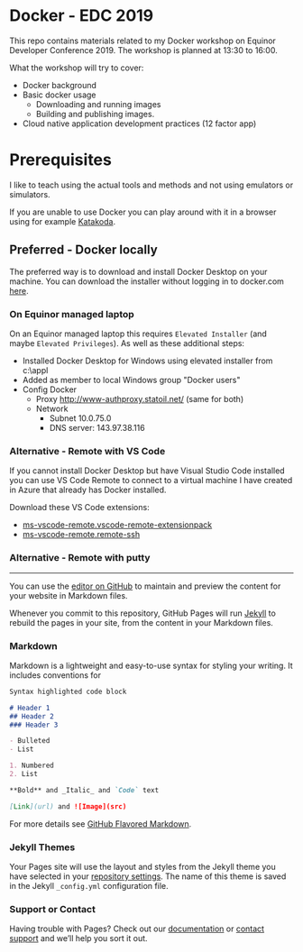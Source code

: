 # Docker - EDC 2019

This repo contains materials related to my Docker workshop on Equinor Developer Conference 2019. The workshop is planned at 13:30 to 16:00.

What the workshop will try to cover:
* Docker background
* Basic docker usage
   * Downloading and running images 
   * Building and publishing images.
* Cloud native application development practices (12 factor app)


# Prerequisites

I like to teach using the actual tools and methods and not using emulators or simulators.

If you are unable to use Docker you can play around with it in a browser using for example [Katakoda](https://www.katacoda.com/courses/docker/deploying-first-container).

## Preferred - Docker locally

The preferred way is to download and install Docker Desktop on your machine. You can download the installer without logging in to docker.com [here](https://download.docker.com/win/stable/Docker%20for%20Windows%20Installer.exe).

### On Equinor managed laptop

On an Equinor managed laptop this requires `Elevated Installer` (and maybe `Elevated Privileges`). As well as these additional steps: 

* Installed Docker Desktop for Windows using elevated installer from c:\appl
* Added as member to local Windows group "Docker users"
* Config Docker
  * Proxy http://www-authproxy.statoil.net/ (same for both)
  * Network
    * Subnet 10.0.75.0
    * DNS server: 143.97.38.116

### Alternative - Remote with VS Code

If you cannot install Docker Desktop but have Visual Studio Code installed you can use VS Code Remote to connect to a virtual machine I have created in Azure that already has Docker installed.

Download these VS Code extensions:
* [ms-vscode-remote.vscode-remote-extensionpack](https://marketplace.visualstudio.com/items?itemName=ms-vscode-remote.vscode-remote-extensionpack)
* [ms-vscode-remote.remote-ssh](https://marketplace.visualstudio.com/items?itemName=ms-vscode-remote.remote-ssh)



### Alternative - Remote with putty





--- 

You can use the [editor on GitHub](https://github.com/equinor/edc2019-docker/edit/master/README.md) to maintain and preview the content for your website in Markdown files.

Whenever you commit to this repository, GitHub Pages will run [Jekyll](https://jekyllrb.com/) to rebuild the pages in your site, from the content in your Markdown files.

### Markdown

Markdown is a lightweight and easy-to-use syntax for styling your writing. It includes conventions for

```markdown
Syntax highlighted code block

# Header 1
## Header 2
### Header 3

- Bulleted
- List

1. Numbered
2. List

**Bold** and _Italic_ and `Code` text

[Link](url) and ![Image](src)
```

For more details see [GitHub Flavored Markdown](https://guides.github.com/features/mastering-markdown/).

### Jekyll Themes

Your Pages site will use the layout and styles from the Jekyll theme you have selected in your [repository settings](https://github.com/equinor/edc2019-docker/settings). The name of this theme is saved in the Jekyll `_config.yml` configuration file.

### Support or Contact

Having trouble with Pages? Check out our [documentation](https://help.github.com/categories/github-pages-basics/) or [contact support](https://github.com/contact) and we’ll help you sort it out.
